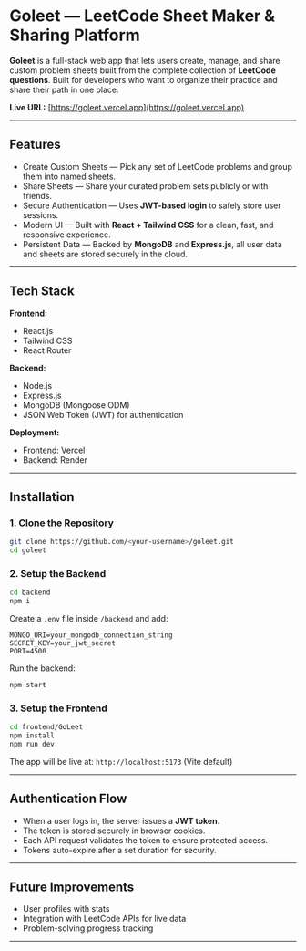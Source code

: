 # Goleet — LeetCode Sheet Maker & Sharing Platform

**Goleet** is a full-stack web app that lets users create, manage, and share custom problem sheets built from the complete collection of **LeetCode questions**.
Built for developers who want to organize their practice and share their path in one place.

**Live URL:** [https://goleet.vercel.app](https://goleet.vercel.app)

---

## Features

* Create Custom Sheets — Pick any set of LeetCode problems and group them into named sheets.
* Share Sheets — Share your curated problem sets publicly or with friends.
* Secure Authentication — Uses **JWT-based login** to safely store user sessions.
* Modern UI — Built with **React + Tailwind CSS** for a clean, fast, and responsive experience.
* Persistent Data — Backed by **MongoDB** and **Express.js**, all user data and sheets are stored securely in the cloud.

---

## Tech Stack

**Frontend:**

* React.js
* Tailwind CSS
* React Router

**Backend:**

* Node.js
* Express.js
* MongoDB (Mongoose ODM)
* JSON Web Token (JWT) for authentication

**Deployment:**

* Frontend: Vercel 
* Backend: Render 

---

## Installation

### 1. Clone the Repository

```bash
git clone https://github.com/<your-username>/goleet.git
cd goleet
```

### 2. Setup the Backend

```bash
cd backend
npm i
```

Create a `.env` file inside `/backend` and add:

```env
MONGO_URI=your_mongodb_connection_string
SECRET_KEY=your_jwt_secret
PORT=4500
```

Run the backend:

```bash
npm start
```

### 3. Setup the Frontend

```bash
cd frontend/GoLeet
npm install
npm run dev
```

The app will be live at:
`http://localhost:5173` (Vite default)

---

## Authentication Flow

* When a user logs in, the server issues a **JWT token**.
* The token is stored securely in browser cookies.
* Each API request validates the token to ensure protected access.
* Tokens auto-expire after a set duration for security.

---

## Future Improvements

* User profiles with stats
* Integration with LeetCode APIs for live data
* Problem-solving progress tracking

---

